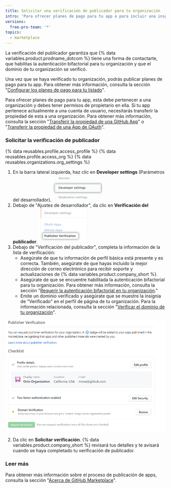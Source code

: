 ```yaml
---
title: Solicitar una verificación de publicador para tu organización
intro: 'Para ofrecer planes de pago para tu app o para incluir una insgnia de marketplace en el listado de tu app, debes completar el proceso de verificación de publicador para tu organización.'
versions:
  free-pro-team: '*'
topics:
  - marketplace
---
```


La verificación del publicador garantiza que {% data variables.product.prodname_dotcom %} tiene una forma de contactarte, que habilitas la autenticación bifactorial para tu organización y que el dominio de tu organización se verificó.

Una vez que se haya verificado tu organización, podrás publicar planes de pago para tu app. Para obtener más información, consulta la sección "[Configurar los planes de pago para tu listado](/developers/github-marketplace/setting-pricing-plans-for-your-listing)".

Para ofrecer planes de pago para tu app, esta debe pertenecer a una organización y debes tener permisos de propietario en ella. Si tu app pertenece actualmente a una cuenta de usuario, necesitarás transferir la propiedad de esta a una organización. Para obtener más información, consulta la sección "[Transferir la propiedad de una GitHub App](/developers/apps/transferring-ownership-of-a-github-app)" o "[Transferir la propiedad de una App de OAuth](/developers/apps/transferring-ownership-of-an-oauth-app)".

### Solicitar la verificación de publicador

{% data reusables.profile.access_profile %}
{% data reusables.profile.access_org %}
{% data reusables.organizations.org_settings %}
1. En la barra lateral izquierda, haz clic en **Developer settings** (Parámetros del desarrollador). ![La opción de configuración de desarrollador en la barra lateral de ajustes de la organización](/assets/images/marketplace/developer-settings-in-org-settings.png)
1. Debajo de "Ajustes de desarrollador", da clic en **Verificación del publicador**. ![Opción de verificación del publicador en la barra lateral de ajustes de la organización](/assets/images/marketplace/publisher-verification-settings-option.png)
1. Debajo de "Verificación del publicador", completa la información de la lista de verificación:
   - Asegúrate de que tu información de perfil básica está presente y es correcta. También, asegúrate de que hayas incluido la mejor dirección de correo electrónico para recibir soporte y actualizaciones de {% data variables.product.company_short %}.
   - Asegúrate de que se encuentre habilitada la autenticación bifactorial para tu organización. Para obtener más información, consulta la sección "[Requerir la autenticación bifactorial en tu organización](/github/setting-up-and-managing-organizations-and-teams/requiring-two-factor-authentication-in-your-organization)."
   - Emite un dominio verificado y asegúrate que se muestre la insignia de "Verificado" en el perfil de página de tu organización. Para la información relacionada, consulta la sección "[Verificar el dominio de tu organización](/github/setting-up-and-managing-organizations-and-teams/verifying-your-organizations-domain)".

  ![Lista de verificación para la verificación del publicador](/assets/images/marketplace/publisher-verification-checklist.png)

2. Da clic en **Solicitar verificación**. {% data variables.product.company_short %} revisará tus detalles y te avisará cuando se haya completado tu verificación de publicador.

### Leer más

Para obtener más información sobre el proceso de publicación de apps, consulta la sección "[Acerca de GitHub Marketplace](/developers/github-marketplace/about-github-marketplace)".
